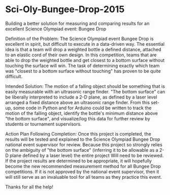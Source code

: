 Sci-Oly-Bungee-Drop-2015
========================

Building a better solution for measuring and comparing results for an excellent Science Olympiad event: Bungee Drop

Definition of the Problem:
  The Science Olympiad event Bungee Drop is excellent in spirit, but difficult to execute in a data-driven way. The essential idea is that a team will drop a weighted bottle a defined distance, attached to an elastic cord of their own design. In this competition, teams that are able to drop the weighted bottle and get closest to a bottom surface without touching the surface will win. The task of determining exactly which team was "closest to a bottom surface without touching" has proven to be quite difficult. 

Intended Solution:
  The motion of a falling object should be something that is easily measurable with an ultrasonic range finder. "The bottom surface" can be liberally interpreted to include a 2-D plane, as defined by a laser level arranged a fixed distance above an ultrasonic range finder. From this set-up, some code in Python and for Arduino could be written to track the motion of the falling object, identify the bottle's minimum distance above "the bottom surface", and visualize/log this data for further review by students or tournament supervisors.

Action Plan Following Completion:
  Once this project is completed, the results will be tested and explained to the Science Olympiad Bungee Drop national event supervisor for review. Because this project so strongly relies on the ambiguity of "the bottom surface" (inferring it to be allowable as a 2-D plane defined by a laser level) the entire project Will need to be reviewed. If the project results are determined to be appropriate, it will hopefully become the new recommended measurement method for all Bungee Drop competitions.  If it is not approved by the national event supervisor, then it will still serve as an invaluable tool for all teams as they practice this event. 

Thanks for all the help!
